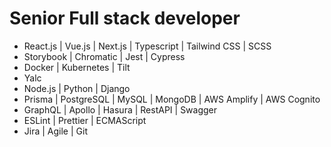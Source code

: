 # Senior Full stack developer

- React.js | Vue.js | Next.js | Typescript | Tailwind CSS | SCSS<br />
- Storybook | Chromatic | Jest | Cypress<br />
- Docker | Kubernetes | Tilt<br />
- Yalc
- Node.js | Python | Django<br />
- Prisma | PostgreSQL | MySQL | MongoDB | AWS Amplify | AWS Cognito<br />
- GraphQL | Apollo | Hasura | RestAPI | Swagger<br />
- ESLint | Prettier | ECMAScript<br />
- Jira | Agile | Git<br />
